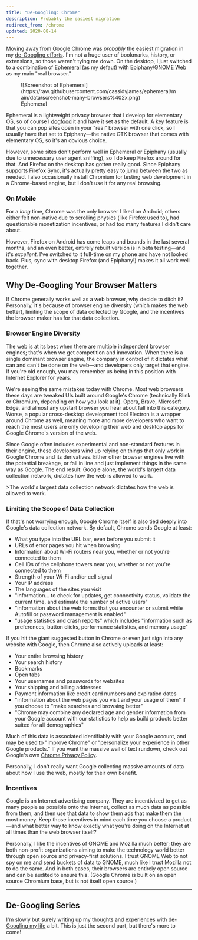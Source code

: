 ```yaml
---
title: "De-Googling: Chrome"
description: Probably the easiest migration
redirect_from: /chrome
updated: 2020-08-14
---
```


Moving away from Google Chrome was _probably_ the easiest migration in my [de-Googling efforts](/blog/de-googling). I'm not a huge user of bookmarks, history, or extensions, so those weren't tying me down. On the desktop, I just switched to a combination of [Ephemeral](https://appcenter.elementary.io/com.github.cassidyjames.ephemeral/) (as my defaut) with [Epiphany/GNOME Web](https://wiki.gnome.org/Apps/Web/) as my main "real browser."

<figure markdown="1">
![Screenshot of Ephemeral](https://raw.githubusercontent.com/cassidyjames/ephemeral/main/data/screenshot-many-browsers%402x.png)
<figcaption>Ephemeral</figcaption>
</figure>

Ephemeral is a lightweight privacy browser that I develop for elementary OS, so of course I [dogfood](https://blog.elementary.io/eating-our-own-dog-food/) it and have it set as the default. A key feature is that you can pop sites open in your "real" browser with one click, so I usually have that set to Epiphany—the native GTK browser that comes with elementary OS, so it's an obvious choice.

However, some sites don't perform well in Ephemeral or Epiphany (usually due to unnecessary user agent sniffing), so I do keep Firefox around for that. And Firefox on the desktop has gotten really good. Since Epiphany supports Firefox Sync, it's actually pretty easy to jump between the two as needed. I also occasionally install Chromium for testing web development in a Chrome-based engine, but I don't use it for any real browsing.

### On Mobile

For a _long_ time, Chrome was the only browser I liked on Android; others either felt non-native due to scrolling physics (like Firefox used to), had questionable monetization incentives, or had too many features I didn't care about.

However, Firefox on Android has come leaps and bounds in the last several months, and an even better, entirely rebuilt version is in beta testing—and it's _excellent._ I've switched to it full-time on my phone and have not looked back. Plus, sync with desktop Firefox (and Epiphany!) makes it all work well together.

## Why De-Googling Your Browser Matters

If Chrome generally works well as a web browser, why decide to ditch it? Personally, it's because of browser engine diversity (which makes the web better), limiting the scope of data collected by Google, and the incentives the browser maker has for that data collection.

### Browser Engine Diversity

The web is at its best when there are multiple independent browser engines; that's when we get competition and innovation. When there is a single dominant browser engine, the company in control of it dictates what can and can't be done on the web—and developers only target that engine. If you're old enough, you may remember us being in this position with Internet Explorer for years.

We're seeing the same mistakes today with Chrome. Most web browsers these days are tweaked UIs built around Google's Chrome (technically Blink or Chromium, depending on how you look at it). Opera, Brave, Microsoft Edge, and almost any upstart browser you hear about fall into this category. Worse, a popular cross-desktop development tool Electron is a wrapper around Chrome as well, meaning more and more developers who want to reach the most users are only developing their web and desktop apps for Google Chrome's version of the web.

Since Google often includes experimental and non-standard features in their engine, these developers wind up relying on things that only work in Google Chrome and its derivatives. Either other browser engines live with the potential breakage, or fall in line and just implement things in the same way as Google. The end result: Google alone, the world's largest data collection network, dictates how the web is allowed to work.

<aside markdown="1">
>The world's largest data collection network dictates how the web is allowed to work.
</aside>

### Limiting the Scope of Data Collection

If that's not worrying enough, Google Chrome itself is also tied deeply into Google's data collection network. By default, Chrome sends Google at least:

- What you type into the URL bar, even before you submit it
- URLs of error pages you hit when browsing
- Information about Wi-Fi routers near you, whether or not you're connected to them
- Cell IDs of the cellphone towers near you, whether or not you're connected to them
- Strength of your Wi-Fi and/or cell signal
- Your IP address
- The languages of the sites you visit
- "information… to check for updates, get connectivity status, validate the current time, and estimate the number of active users"
- "information about the web forms that you encounter or submit while Autofill or password management is enabled"
- "usage statistics and crash reports" which includes "information such as preferences, button clicks, performance statistics, and memory usage"

If you hit the giant suggested button in Chrome or even just sign into any website with Google, then Chrome also actively uploads at least:

- Your entire browsing history
- Your search history
- Bookmarks
- Open tabs
- Your usernames and passwords for websites
- Your shipping and billing addresses
- Payment information like credit card numbers and expiration dates
- "information about the web pages you visit and your usage of them" if you choose to "make searches and browsing better"
- "Chrome may combine any declared age and gender information from your Google account with our statistics to help us build products better suited for all demographics"

Much of this data is associated identifiably with your Google account, and may be used to "improve Chrome" or "personalize your experience in other Google products." If you want the massive wall of text rundown, check out Google's own [Chrome Privacy Policy](https://www.google.com/chrome/privacy/).

Personally, I don't really want Google collecting massive amounts of data about how I use the web, mostly for their own benefit.

### Incentives

Google is an Internet advertising company. They are incentivized to get as many people as possible onto the Internet, collect as much data as possible from them, and then use that data to show them ads that make them the most money. Keep those incentives in mind each time you choose a product—and what better way to know exactly what you're doing on the Internet at all times than the web browser itself?

Personally, I like the incentives of GNOME and Mozilla much better; they are both non-profit organizations aiming to make the technology world better through open source and privacy-first solutions. I trust GNOME Web to not spy on me and send buckets of data to GNOME, much like I trust Mozilla not to do the same. And in both cases, their browsers are entirely open source and can be audited to ensure this. (Google Chrome is built on an open source Chromium base, but is not itself open source.)

---

## De-Googling Series

I'm slowly but surely writing up my thoughts and experiences with [de-Googling my life](/blog/de-googling) a bit. This is just the second part, but there's more to come!
